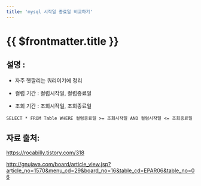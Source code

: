 ```yaml
---
title: 'mysql 시작일 종료일 비교하기'
---
```


# {{ $frontmatter.title }}


## 설명 :


- 자주 헷깔리는 쿼리이기에 정리

- 컬럼 기간 : 컬럼시작일, 컬럼종료일

- 조회 기간 : 조회시작일, 조회종료일

```
SELECT * FROM Table WHERE 컬럼종료일 >= 조회시작일 AND 컬럼시작일 <= 조회종료일
```



## 자료 출처:



https://rocabilly.tistory.com/318



http://gnujava.com/board/article_view.jsp?article_no=1570&menu_cd=29&board_no=16&table_cd=EPAR06&table_no=06